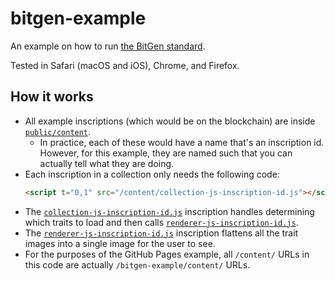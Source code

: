 # bitgen-example

An example on how to run [the BitGen standard](https://app.gitbook.com/o/Q3Oxn6JoOM586ZB6JiuM/s/2dG6qI7sUdTOOl3tt0IF/).

Tested in Safari (macOS and iOS), Chrome, and Firefox.

## How it works

-   All example inscriptions (which would be on the blockchain) are inside [`public/content`](./public/content).
    -   In practice, each of these would have a name that's an inscription id. However, for this example, they are named such that you can actually tell what they are doing.
-   Each inscription in a collection only needs the following code:
    ```html
    <script t="0,1" src="/content/collection-js-inscription-id.js"></script>
    ```
-   The [`collection-js-inscription-id.js`](./public/content/collection-js-inscription-id.js) inscription handles determining which traits to load and then calls [`renderer-js-inscription-id.js`](./public/content/renderer-js-inscription-id.js).
-   The [`renderer-js-inscription-id.js`](./public/content/renderer-js-inscription-id.js) inscription flattens all the trait images into a single image for the user to see.
-   For the purposes of the GitHub Pages example, all `/content/` URLs in this code are actually `/bitgen-example/content/` URLs.
